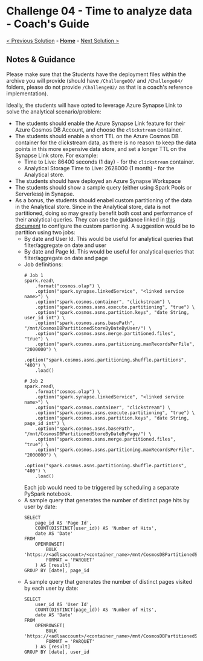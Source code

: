 # Challenge 04 - Time to analyze data - Coach's Guide 

[< Previous Solution](./Solution-03.md) - **[Home](./README.md)** - [Next Solution >](./Solution-05.md)

## Notes & Guidance

Please make sure that the Students have the deployment files within the archive you will provide (should have `/Challenge00/` and `/Challenge04/` folders, please do not provide `/Challenge02/` as that is a coach's reference implementation).

Ideally, the students will have opted to leverage Azure Synapse Link to solve the analytical scenario/problem:
- The students should enable the Azure Synapse Link feature for their Azure Cosmos DB Account, and choose the `clickstream` container.
- The students should enable a short TTL on the Azure Cosmos DB container for the clickstream data, as there is no reason to keep the data points in this more expensive data store, and set a longer TTL on the Synapse Link store. For example:
    - Time to Live: 86400 seconds (1 day) - for the `clickstream` container.
    - Analytical Storage Time to Live: 2628000 (1 month) - for the Analytical store.
- The students should have deployed an Azure Synapse Workspace
- The students should show a sample query (either using Spark Pools or Serverless) in Synapse.
- As a bonus, the students should enabel custom partitioning of the data in the Analytical store. Since in the Analytical store, data is not partitioned, doing so may greatly benefit both cost and performance of their analytical queries. They can use the guidance linked in [this document](https://docs.microsoft.com/en-us/azure/cosmos-db/configure-custom-partitioning?tabs=python) to configure the custom partioning. A suggestion would be to partition using two jobs:
    - By date and User Id. This would be useful for analytical queries that filter/aggregate on date and user
    - By date and Page Id. This would be useful for analytical queries that filter/aggregate on date and page
    - Job definitions:
        ```
        # Job 1
        spark.read\
            .format("cosmos.olap") \
            .option("spark.synapse.linkedService", "<linked service name>") \
            .option("spark.cosmos.container", "clickstream") \
            .option("spark.cosmos.asns.execute.partitioning", "true") \
            .option("spark.cosmos.asns.partition.keys", "date String, user_id int") \
            .option("spark.cosmos.asns.basePath", "/mnt/CosmosDBPartitionedStoreByDateByUser/") \
            .option("spark.cosmos.asns.merge.partitioned.files", "true") \
            .option("spark.cosmos.asns.partitioning.maxRecordsPerFile", "2000000") \
            .option("spark.cosmos.asns.partitioning.shuffle.partitions", "400") \
            .load()

        # Job 2
        spark.read\
            .format("cosmos.olap") \
            .option("spark.synapse.linkedService", "<linked service name>") \
            .option("spark.cosmos.container", "clickstream") \
            .option("spark.cosmos.asns.execute.partitioning", "true") \
            .option("spark.cosmos.asns.partition.keys", "date String, page_id int") \
            .option("spark.cosmos.asns.basePath", "/mnt/CosmosDBPartitionedStoreByDateByPage/") \
            .option("spark.cosmos.asns.merge.partitioned.files", "true") \
            .option("spark.cosmos.asns.partitioning.maxRecordsPerFile", "2000000") \
            .option("spark.cosmos.asns.partitioning.shuffle.partitions", "400") \
            .load()
        ```
        Each job would need to be triggered by scheduling a separate PySpark notebook.
    - A sample query that generates the number of distinct page hits by user by date:
        ```
        SELECT
            page_id AS 'Page Id',
            COUNT(DISTINCT(user_id)) AS 'Number of Hits',
            date AS 'Date'
        FROM
            OPENROWSET(
                BULK 'https://<adlsaccount>/<container_name>/mnt/CosmosDBPartitionedStoreByDateByPage/**',
                FORMAT = 'PARQUET'
            ) AS [result]
        GROUP BY [date], page_id
        ```
    - A sample query that generates the number of distinct pages visited by each user by date:
        ```
        SELECT
            user_id AS 'User Id',
            COUNT(DISTINCT(page_id)) AS 'Number of Hits',
            date AS 'Date'
        FROM
            OPENROWSET(
                BULK 'https://<adlsaccount>/<container_name>/mnt/CosmosDBPartitionedStoreByDateByUser/**',
                FORMAT = 'PARQUET'
            ) AS [result]
        GROUP BY [date], user_id
        ```